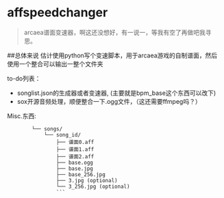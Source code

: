 # affspeedchanger
>arcaea谱面变速器，啊这还没想好，有一说一，等我有空了再做吧我寻思。

##总体来说
估计使用python写个变速脚本，用于arcaea游戏的自制谱面，然后使用一个整合可以输出一整个文件夹

to-do列表：
- songlist.json的生成器或者变速器, (主要就是bpm_base这个东西可以改下)
- sox开源音频处理，顺便整合一下.ogg文件，（这还需要ffmpeg吗？）

Misc.东西:
```
        └── songs/
            └── song_id/
                ├── 谱面0.aff
                ├── 谱面1.aff
                ├── 谱面2.aff
                ├── base.ogg
                ├── base.jpg
                ├── base_256.jpg
                ├── 3.jpg (optional)
                └── 3_256.jpg (optional)
                ```
